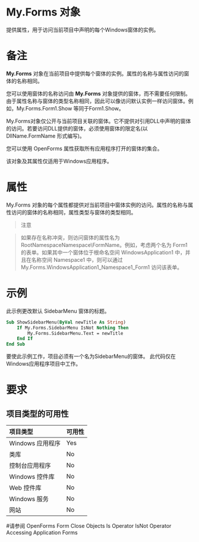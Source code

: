 # My.Forms 对象
提供属性，用于访问当前项目中声明的每个Windows窗体的实例。

# 备注
**My.Forms** 对象在当前项目中提供每个窗体的实例。属性的名称与属性访问的窗体的名称相同。

您可以使用窗体的名称访问由 **My.Forms** 对象提供的窗体，而不需要任何限制。由于属性名称与窗体的类型名称相同，因此可以像访问默认实例一样访问窗体。例如，My.Forms.Form1.Show 等同于Form1.Show。

My.Forms对象仅公开与当前项目关联的窗体。它不提供对引用DLL中声明的窗体的访问。若要访问DLL提供的窗体，必须使用窗体的限定名(以 DllName.FormName 形式编写)。

您可以使用 OpenForms 属性获取所有应用程序打开的窗体的集合。

该对象及其属性仅适用于Windows应用程序。

# 属性
My.Forms 对象的每个属性都提供对当前项目中窗体实例的访问。属性的名称与属性访问的窗体的名称相同，属性类型与窗体的类型相同。

>注意

>如果存在名称冲突，则访问窗体的属性名为RootNamespaceNamespace\FormName。例如，考虑两个名为 Form1 的表单。如果其中一个窗体位于根命名空间 WindowsApplication1 中，并且在名称空间 Namespace1 中，则可以通过 My.Forms.WindowsApplication1_Namespace1_Form1 访问该表单。 

# 示例
此示例更改默认 SidebarMenu 窗体的标题。

```vb
Sub ShowSidebarMenu(ByVal newTitle As String)
    If My.Forms.SidebarMenu IsNot Nothing Then
        My.Forms.SidebarMenu.Text = newTitle
    End If
End Sub
```

要使此示例工作，项目必须有一个名为SidebarMenu的窗体。
此代码仅在Windows应用程序项目中工作。

# 要求
## 项目类型的可用性
| 项目类型        | 可用性          |
|:-------------|:------------------|
| Windows 应用程序           | Yes |
| 类库 | No   |
| 控制台应用程序           | No      |
| Windows 控件库           | No |
| Web 控件库           | No |
| Windows 服务           | No |
| 网站           | No |

#请参阅
OpenForms
Form
Close
Objects
Is Operator
IsNot Operator
Accessing Application Forms